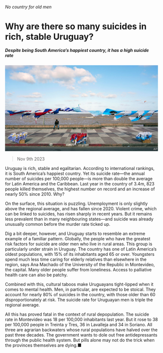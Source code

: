 ###### No country for old men

# Why are there so many suicides in rich, stable Uruguay? 

##### Despite being South America’s happiest country, it has a high suicide rate 

![image](images/20231111_AMP501.jpg) 

> Nov 9th 2023 

Uruguay is rich, stable and egalitarian. According to international rankings, it is South America’s happiest country. Yet its suicide rate—the annual number of suicides per 100,000 people—is more than double the average for Latin America and the Caribbean. Last year in the country of 3.4m, 823 people killed themselves, the highest number on record and an increase of nearly 50% since 2010. Why?

On the surface, this situation is puzzling. Unemployment is only slightly above the regional average, and has fallen since 2020. Violent crime, which can be linked to suicides, has risen sharply in recent years. But it remains less prevalent than in many neighbouring states—and suicide was already unusually common before the murder rate ticked up. 

Dig a bit deeper, however, and Uruguay starts to resemble an extreme example of a familiar pattern. Globally, the people who have the greatest risk factors for suicide are older men who live in rural areas. This group is particularly under strain in Uruguay. The country has one of Latin America’s oldest populations, with 15% of its inhabitants aged 65 or over. Youngsters spend much less time caring for elderly relatives than elsewhere in the region, says Ana Machado of the University of the Republic in Montevideo, the capital. Many older people suffer from loneliness. Access to palliative health care can also be patchy. 

Combined with this, cultural taboos make Uruguayans tight-lipped when it comes to mental health. Men, in particular, are expected to be stoical. They account for nearly 80% of suicides in the country, with those older than 60 disproportionately at risk. The suicide rate for Uruguayan men is triple the regional average. 

All this has proved fatal in the context of rural depopulation. The suicide rate in Montevideo was 18 per 100,000 inhabitants last year. But it rose to 38 per 100,000 people in Treinta y Tres, 36 in Lavalleja and 34 in Soriano. All three are agrarian backwaters whose rural populations have halved over the past three decades. The government wants to dole out free antidepressants through the public health system. But pills alone may not do the trick when the provinces themselves are dying.■

